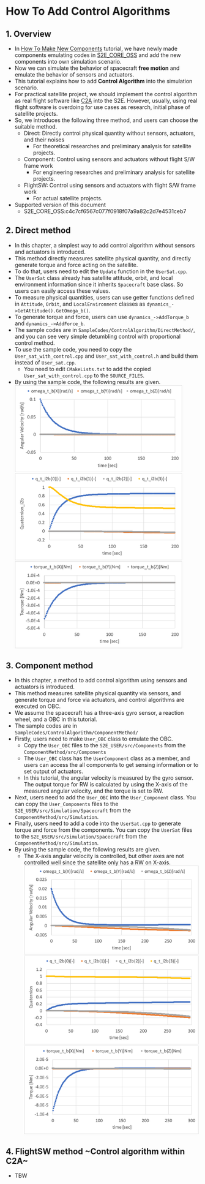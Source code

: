 # How To Add Control Algorithms

## 1.  Overview
- In [How To Make New Components](./Tutorials/HowToMakeNewComponents.md) tutorial, we have newly made components emulating codes in [S2E_CORE_OSS](https://gitlab.com/ut_issl/s2e/s2e_core_oss) and add the new components into own simulation scenario.
- Now we can simulate the behavior of spacecraft **free motion** and emulate the behavior of sensors and actuators. 
- This tutorial explains how to add **Control Algorithm** into the simulation scenario. 
- For practical satellite project, we should implement the control algorithm as real flight software like [C2A](https://gitlab.com/ut_issl/c2a/c2a_core_oss) into the S2E. However, usually, using real flight software is overdoing for use cases as research, initial phase of satellite projects.
- So, we introduces the following three method, and users can choose the suitable method.
  - Direct: Directly control physical quantity without sensors, actuators, and their noises
    - For theoretical researches and preliminary analysis for satellite projects.
  - Component: Control using sensors and actuators without flight S/W frame work
    - For engineering researches and preliminary analysis for satellite projects. 
  - FlightSW: Control using sensors and actuators with flight S/W frame work
    - For actual satellite projects.
- Supported version of this document
  - S2E_CORE_OSS:c4c7cf6567c077f0918f07a9a82c2d7e4531ceb7

## 2. Direct method
- In this chapter, a simplest way to add control algorithm without sensors and actuators is introduced.
- This method directly measures satellite physical quantity, and directly generate torque and force acting on the satellite.
- To do that, users need to edit the `Update` function in the `UserSat.cpp`.
- The `UserSat` class already has satellite attitude, orbit, and local environment information since it inherits `Spacecraft` base class. So users can easily access these values.
- To measure physical quantities, users can use getter functions defined in `Attitude`, `Orbit`, and `LocalEnvironment` classes as `dynamics_->GetAttitude().GetOmega_b()`.
- To generate torque and force, users can use `dynamics_->AddTorque_b` and `dynamics_->AddForce_b`.
- The sample codes are in `SampleCodes/ControlAlgorithm/DirectMethod/`, and you can see very simple detumbling control with proportional control method.
- To use the sample code, you need to copy the `User_sat_with_control.cpp` and `User_sat_with_control.h` and build them instead of `User_sat.cpp`.
  - You need to edit `CMakeLists.txt` to add the copied `User_sat_with_control.cpp` to the `SOURCE_FILES`.
- By using the sample code, the following results are given.
    <img src="./figs/ControlAlgorithm_DirectControl_result1.png" alt="CA_DC_1" style="zoom: 80%;" />
    <img src="./figs/ControlAlgorithm_DirectControl_result2.png" alt="CA_DC_2" style="zoom: 80%;" />
    <img src="./figs/ControlAlgorithm_DirectControl_result3.png" alt="CA_DC_3" style="zoom: 80%;" />

## 3. Component method
- In this chapter, a method to add control algorithm using sensors and actuators is introduced.
- This method measures satellite physical quantity via sensors, and generate torque and force via actuators, and control algorithms are executed on OBC.
- We assume the spacecraft has a three-axis gyro sensor, a reaction wheel, and a OBC in this tutorial.
- The sample codes are in `SampleCodes/ControlAlgorithm/ComponentMethod/`
- Firstly, users need to make `User_OBC` class to emulate the OBC.
  - Copy the `User_OBC` files to the `S2E_USER/src/Components` from the `ComponentMethod/src/Components`
  - The `User_OBC` class has the `UserComponent` class as a member, and users can access the all components to get sensing information or to set output of actuators.
  - In this tutorial, the angular velocity is measured by the gyro sensor. The output torque for RW is calculated by using the X-axis of the measured angular velocity, and the torque is set to RW.
- Next, users need to add the `User_OBC` into the `User_Component` class. You can copy the `User_Components` files to the `S2E_USER/src/Simulation/Spacecraft` from the `ComponentMethod/src/Simulation`.
- Finally, users need to add a code into the `UserSat.cpp` to generate torque and force from the components. You can copy the `UserSat` files to the `S2E_USER/src/Simulation/Spacecraft` from the `ComponentMethod/src/Simulation`.
- By using the sample code, the following results are given.
  - The X-axis angular velocity is controlled, but other axes are not controlled well since the satellite only has a RW on X-axis.
    <img src="./figs/ControlAlgorithm_ComponentControl_result1.png" alt="CA_CC_1" style="zoom: 80%;" />
    <img src="./figs/ControlAlgorithm_ComponentControl_result2.png" alt="CA_CC_2" style="zoom: 80%;" />
    <img src="./figs/ControlAlgorithm_ComponentControl_result3.png" alt="CA_CC_3" style="zoom: 80%;" />

## 4. FlightSW method ~Control algorithm within C2A~
- TBW